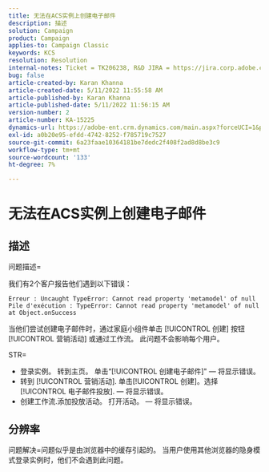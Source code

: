 ```yaml
---
title: 无法在ACS实例上创建电子邮件
description: 描述
solution: Campaign
product: Campaign
applies-to: Campaign Classic
keywords: KCS
resolution: Resolution
internal-notes: Ticket = TK206238, R&D JIRA = https://jira.corp.adobe.com/browse/CAMP-39887
bug: false
article-created-by: Karan Khanna
article-created-date: 5/11/2022 11:55:58 AM
article-published-by: Karan Khanna
article-published-date: 5/11/2022 11:56:15 AM
version-number: 2
article-number: KA-15225
dynamics-url: https://adobe-ent.crm.dynamics.com/main.aspx?forceUCI=1&pagetype=entityrecord&etn=knowledgearticle&id=61b7974e-21d1-ec11-a7b5-00224809c556
exl-id: a0b20e95-efdd-4742-8252-f785719c7527
source-git-commit: 6a23faae10364181be7dedc2f408f2ad8d8be3c9
workflow-type: tm+mt
source-wordcount: '133'
ht-degree: 7%

---
```


# 无法在ACS实例上创建电子邮件

## 描述


问题描述=

我们有2个客户报告他们遇到以下错误：

```
Erreur : Uncaught TypeError: Cannot read property 'metamodel' of null
Pile d'exécution : TypeError: Cannot read property 'metamodel' of null
at Object.onSuccess
```

当他们尝试创建电子邮件时，通过家庭小组件单击 [!UICONTROL 创建] 按钮 [!UICONTROL 营销活动] 或通过工作流。
此问题不会影响每个用户。



STR=

- 登录实例。 转到主页。 单击“[!UICONTROL 创建电子邮件]&quot;  — 将显示错误。
- 转到 [!UICONTROL 营销活动]. 单击[!UICONTROL 创建]。选择 [!UICONTROL 电子邮件投放].  — 将显示错误。
- 创建工作流.添加投放活动。 打开活动。  — 将显示错误。



## 分辨率


问题解决=问题似乎是由浏览器中的缓存引起的。 当用户使用其他浏览器的隐身模式登录实例时，他们不会遇到此问题。
